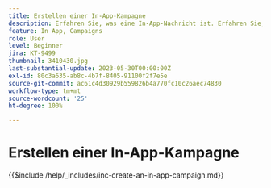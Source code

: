 ```yaml
---
title: Erstellen einer In-App-Kampagne
description: Erfahren Sie, was eine In-App-Nachricht ist. Erfahren Sie, wie Sie In-App-Nachrichten in Kampagnen erstellen, konfigurieren und veröffentlichen.
feature: In App, Campaigns
role: User
level: Beginner
jira: KT-9499
thumbnail: 3410430.jpg
last-substantial-update: 2023-05-30T00:00:00Z
exl-id: 80c3a635-ab8c-4b7f-8405-91100f2f7e5e
source-git-commit: ac61c4d30929b559826b4a770fc10c26aec74830
workflow-type: tm+mt
source-wordcount: '25'
ht-degree: 100%

---
```


# Erstellen einer In-App-Kampagne

{{$include /help/_includes/inc-create-an-in-app-campaign.md}}
